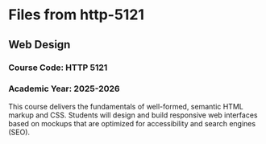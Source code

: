 # Files from http-5121
## Web Design
### Course Code: HTTP 5121

### Academic Year: 2025-2026

This course delivers the fundamentals of well-formed, semantic HTML markup and CSS. Students will design and build responsive web interfaces based on mockups that are optimized for accessibility and search engines (SEO).